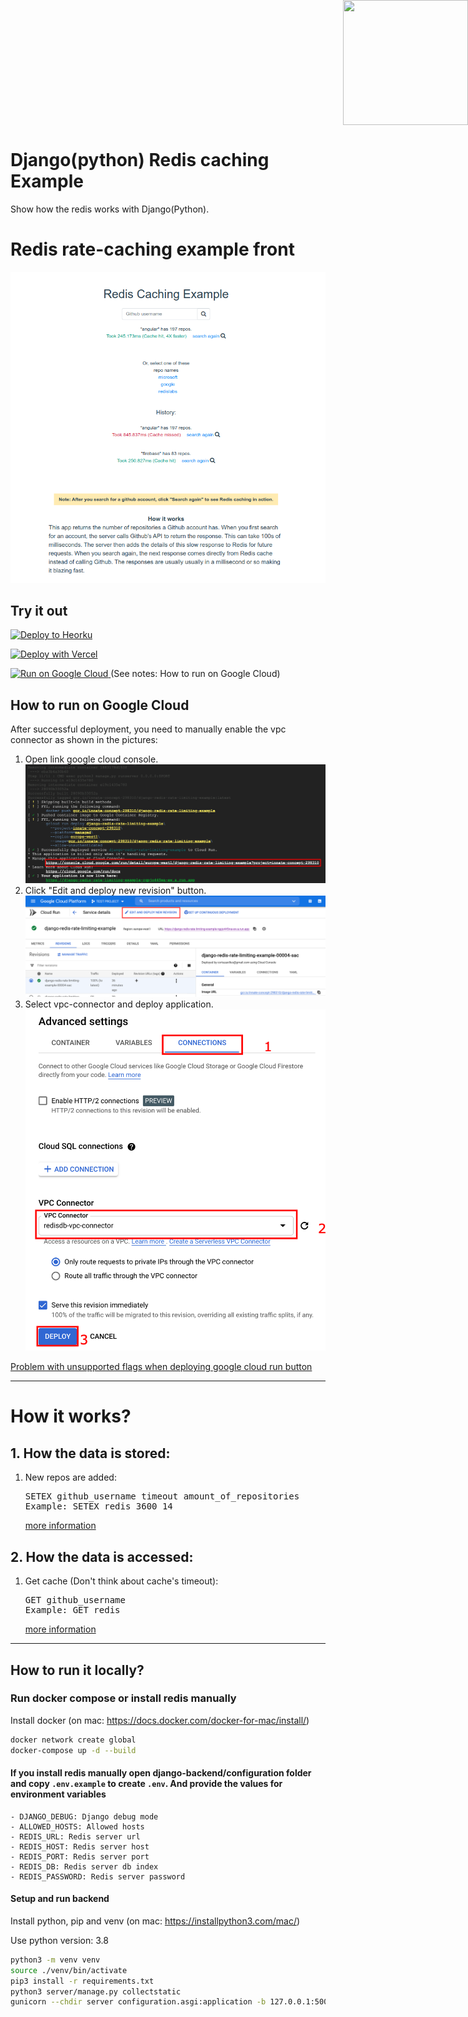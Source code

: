 
<div style="position: absolute; top: 0px; right: 0px;">
    <img width="200" height="200" src="https://redislabs.com/wp-content/uploads/2020/12/RedisLabs_Illustration_HomepageHero_v4.svg">
</div>

<div style="height: 150px"></div>

# Django(python) Redis caching Example

Show how the redis works with Django(Python).

# Redis rate-caching example front

![How it works](docs/screenshot001.png)

## Try it out
<p>
    <a href="https://heroku.com/deploy" target="_blank">
        <img src="https://www.herokucdn.com/deploy/button.svg" alt="Deploy to Heorku" width="200px"/>
    <a>
</p>
<p>
    <a href="https://vercel.com/new/git/external?repository-url=https://github.com/redis-developer/basic-caching-demo-python/tree/master&env=REDIS_HOST,REDIS_PORT,REDIS_PASSWORD" target="_blank">
        <img src="https://vercel.com/button" alt="Deploy with Vercel" width="200px" height="50px"/>
    </a>
</p>
<p>
    <a href="https://deploy.cloud.run/?dir=google-cloud-run" target="_blank">
        <img src="https://deploy.cloud.run/button.svg" alt="Run on Google Cloud" width="200px"/>
    </a>
    (See notes: How to run on Google Cloud)
</p>

## How to run on Google Cloud
<p>
    After successful deployment, you need to manually enable the vpc connector as shown in the pictures:
</p>

1. Open link google cloud console.
![1 step](docs/1.png)
2. Click "Edit and deploy new revision" button.
![2 step](docs/2.png)
3. Select vpc-connector and deploy application.
![3 step](docs/3.png)

<a href="https://github.com/GoogleCloudPlatform/cloud-run-button/issues/108#issuecomment-554572173">
Problem with unsupported flags when deploying google cloud run button
</a>

---
# How it works?
## 1. How the data is stored:
<ol>
     <li>New repos are added:<pre>SETEX github_username timeout amount_of_repositories
Example: SETEX redis 3600 14</pre> 
<a href="https://redis.io/commands/setex">
more information</a>
</li>
</ol>

## 2. How the data is accessed:
<ol>
    <li> Get cache (Don't think about cache's timeout): <pre>GET github_username
Example: GET redis</pre>
<a href="https://redis.io/commands/get">
more information</a>
</li>

</ol>
  
---

## How to run it locally?

### Run docker compose or install redis manually
Install docker (on mac: https://docs.docker.com/docker-for-mac/install/)

```sh
docker network create global
docker-compose up -d --build
```

#### If you install redis manually open django-backend/configuration folder and copy `.env.example` to create `.env`. And provide the values for environment variables
    - DJANGO_DEBUG: Django debug mode
    - ALLOWED_HOSTS: Allowed hosts
    - REDIS_URL: Redis server url
    - REDIS_HOST: Redis server host
    - REDIS_PORT: Redis server port
    - REDIS_DB: Redis server db index
    - REDIS_PASSWORD: Redis server password

#### Setup and run backend
Install python, pip and venv (on mac: https://installpython3.com/mac/)

Use python version: 3.8
``` sh
python3 -m venv venv
source ./venv/bin/activate
pip3 install -r requirements.txt
python3 server/manage.py collectstatic
gunicorn --chdir server configuration.asgi:application -b 127.0.0.1:5000 -k uvicorn.workers.UvicornWorker
```
